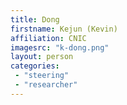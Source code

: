```yaml
---
title: Dong
firstname: Kejun (Kevin) 
affiliation: CNIC
imagesrc: "k-dong.png"
layout: person
categories:
 - "steering"
 - "researcher"
---
```



